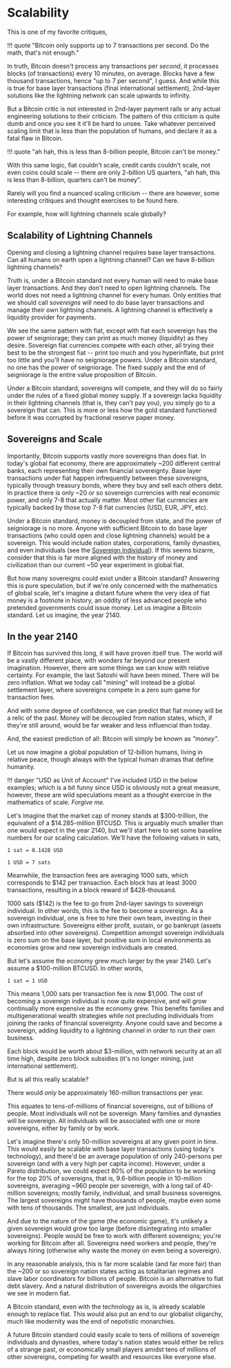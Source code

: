 # Scalability

<!--
Lord Jesus Christ
Son of God
have mercy on me a sinner 
-->

This is one of my favorite critiques,

!!! quote "Bitcoin only supports up to 7 transactions per second. Do the math, that's not enough."

In truth, 
 Bitcoin doesn't process any transactions
 per *second*, it processes blocks
 (of transactions) every 10 minutes, on average.
Blocks have a few thousand transactions,
 hence "up to 7 per second", I guess.
And while this is true for base layer
 transactions (final international settlement),
 2nd-layer solutions like the
 lightning network
 can scale upwards to infinity.

But a Bitcoin critic is not interested in
 2nd-layer payment rails or any actual
 engineering solutions to their criticism.
The pattern of this criticism
 is quite dumb and once you see it 
 it'll be hard to unsee.
Take whatever perceived scaling limit
 that is less than the population of humans,
 and declare it as a fatal flaw in Bitcoin.

!!! quote "ah hah, this is less than 8-billion people, Bitcoin can't be money."

With this same logic,
 fiat couldn't scale,
 credit cards couldn't scale,
 not even coins could scale -- there are only
 2-billion US quarters,
"ah hah, this is less than 8-billion,
 quarters can't be money".

Rarely will you find a nuanced
 scaling criticism -- there are however,
 some interesting critiques and thought
 exercises to be found here.

For example, how will lightning
 channels scale globally?


## Scalability of Lightning Channels

Opening and closing a lightning
 channel requires
 base layer transactions.
Can all humans on earth open 
 a lightning channel?
Can we have 8-billion lightning channels?

Truth is, under a Bitcoin standard not
 every human will need to make base layer
 transactions.
And they don't need to open lightning channels.
The world does not need a lightning channel
 for every human.
Only entities that we should call *sovereigns*
 will need to do base layer transactions
 and manage their own lightning channels.
A lightning channel is effectively a
 liquidity provider for payments.

We see the same pattern with fiat, except with
 fiat each sovereign has the power of seigniorage;
 they can print as much money (liquidity) as they
 desire.
Sovereign fiat currencies compete with each other,
 all trying their best to be the strongest
 fiat -- print too much and you hyperinflate,
 but print too little and you'll have no
 seigniorage powers.
Under a Bitcoin standard, no one has the power
 of seigniorage.
The fixed supply and
 the end of
 seigniorage is the entire value proposition
 of Bitcoin.

Under a Bitcoin standard,
 sovereigns will compete,
 and they will do so
 fairly under the rules of a fixed global
 money supply.
If a sovereign lacks liquidity in their
 lightning channels (that is, they can't pay you),
 you simply go to a sovereign that can.
This is more or less how the gold standard
 functioned before it was corrupted by
 fractional reserve paper money.



## Sovereigns and Scale

Importantly, Bitcoin supports
 vastly more sovereigns than does fiat.
In today's global fiat economy, there are
 approximately ~200 different central
 banks, each representing their own
 financial sovereignty.
Base layer transactions under fiat
 happen infrequently between these
 sovereigns, typically through
 treasury bonds, where they buy and
 sell each others debt.
In practice there is only ~20 or so
 sovereign currencies with real economic power,
 and only 7-8 that actually matter.
Most other fiat currencies
 are typically backed by
 those top 7-8 fiat currencies
 (USD, EUR, JPY, etc).

Under a Bitcoin standard, money
 is decoupled from state,
 and the power of seigniorage is no more.
Anyone with sufficient Bitcoin to do base
 layer transactions 
 (who could open and
 close lightning channels) would be a
 sovereign.
This would include nation states,
 corporations, family dynasties,
 and even individuals
 (see the 
 [Sovereign Individual](https://en.m.wikipedia.org/wiki/The_Sovereign_Individual)).
If this seems bizarre, consider
 that this is far more aligned
 with the history of money and civilization
 than our current ~50 year experiment in
 global fiat.

But how many sovereigns could exist
 under a Bitcoin standard?
Answering this is pure speculation,
 but if we're only concerned with the
 mathematics of global scale, let's imagine
 a distant future where the very
 idea of fiat money is a footnote
 in history, an oddity of less advanced
 people who pretended governments
 could issue money.
Let us imagine a Bitcoin standard.
Let us imagine, the year 2140.



## In the year 2140

If Bitcoin has survived this long,
 it will have proven itself true.
The world will be a vastly different place,
 with wonders far beyond our present
 imagination.
However, there are some things we can know
 with relative certainty.
For example, the last Satoshi
 will have been mined.
There will be zero inflation.
What we today call "mining" will instead
 be a global settlement layer, where sovereigns
 compete in a zero sum game for transaction
 fees.

And with some degree of confidence, we can
 predict that fiat money
 will be a relic of the past.
Money will be decoupled from nation states,
 which, if they're still around, would be
 far weaker and less influencial than today.

And, the easiest prediction of all:
 Bitcoin will simply be known as *"money"*.

Let us now imagine a global population of
 12-billion humans,
 living in relative peace, though
 always with the typical human dramas
 that define humanity.

!!! danger "USD as Unit of Account"
    I've included USD in the below examples;
    which is a bit funny since
    USD is obviously not a great measure,
    however, these are wild speculations
    meant as a thought exercise in the
    mathematics of scale.
    *Forgive me.*

Let's imagine that the market cap of money
 stands at $300-trillion, the equivalent
 of a $14.285-million BTCUSD.
This is arguably much smaller than
 one would expect in the year 2140,
 but we'll start here
 to set some baseline numbers for our
 scaling calculation.
We'll have the following values in sats,

```
1 sat = 0.1428 USD

1 USD = 7 sats
```

Meanwhile, the transaction fees are averaging
 1000 sats,
 which corresponds to $142 per transaction.
Each block has at least 3000 transactions,
 resulting in a block reward of $428-thousand.

1000 sats ($142) is the fee to go 
 from 2nd-layer savings to sovereign individual.
In other words, this is the fee
 to become a sovereign.
As a sovereign individual, one is free to hire
 their own team, investing in their own
 infrastructure.
Sovereigns either profit, sustain, or go bankrupt
 (assets absorbed into other sovereigns).
Competition amongst sovereign individuals
 is zero sum on the base layer, but positive
 sum in local environments as economies grow
 and new sovereign individuals are created.

But let's assume the economy grew much larger
 by the year 2140.
Let's assume a $100-million BTCUSD. 
In other words,

```
1 sat = 1 USD
```

This means 1,000 sats
 per transaction fee is now $1,000.
The cost of 
 becoming a sovereign individual is now
 quite expensive, and will
 grow continually more expensive as
 the economy grew.
This benefits families and multigenerational
 wealth strategies while not precluding
 individuals from joining the ranks
 of financial sovereignty.
Anyone could save and become a sovereign,
 adding liquidity to a lightning channel
 in order to run their own business.

Each block would be worth about $3-million,
 with network security at an all time high,
 despite zero block subsidies
 (it's no longer mining, just 
 international settlement).

But is all this really scalable?

There would *only* be approximately 160-million
 transactions per year.

This equates to tens-of-millions of
 financial sovereigns, out of billions of
 people.
Most individuals will not be sovereign.
Many families and dynasties
 will be sovereign.
All individuals will be associated with
 one or more sovereigns,
 either by family or by work.

Let's imagine there's only 50-million
 sovereigns at any
 given point in time.
This would easily be scalable with base layer
 transactions (using today's technology),
 and there'd be
 an average population of only 240-persons
 per sovereign
 (and with a very high per capita income).
However,
 under a Pareto distribution, 
 we could expect
 80% of the population to be working
 for the top 20%
 of sovereigns, that is,
 9.6-billion people in 10-million sovereigns,
 averaging ~960 people per sovereign,
 with a long tail of 40-million sovereigns;
 mostly family, individual,
 and small business sovereigns.
The largest sovereigns might have thousands
 of people,
 maybe even some with tens of thousands.
The smallest, are just individuals.

And due to the nature of the game
 (the economic game), it's unlikely
 a given sovereign would grow too large
 (before disintegrating into smaller sovereigns).
People would be free to work with different
 sovereigns; you're working
 for Bitcoin after all.
Sovereigns need workers and people,
 they're always hiring (otherwise why waste the
 money on even being a sovereign).

In any reasonable analysis,
 this is far more scalable
 (and far more fair)
 than the ~200 or
 so sovereign nation states
 acting as totalitarian
 regimes and slave labor coordinators for
 billions of people.
Bitcoin is an alternative to fiat debt slavery.
And a natural distribution of sovereigns
 avoids the oligarchies
 we see in modern fiat.

A Bitcoin standard, even with
 the technology as is,
 is already scalable enough to
 replace fiat.
This would also put an 
 end to our globalist oligarchy, 
 much like modernity was the
 end of nepotistic monarchies.

A future Bitcoin standard could 
 easily scale to
 tens of millions of sovereign individuals
 and dynasties,
 where today's nation states 
 would either be relics
 of a strange past, or economically
 small players amidst 
 tens of millions of other sovereigns, 
 competing for wealth and resources like
 everyone else.



